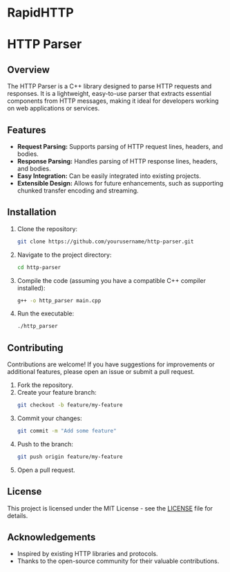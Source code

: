 # RapidHTTP
# HTTP Parser

## Overview

The HTTP Parser is a C++ library designed to parse HTTP requests and responses. It is a lightweight, easy-to-use parser that extracts essential components from HTTP messages, making it ideal for developers working on web applications or services.

## Features

- **Request Parsing:** Supports parsing of HTTP request lines, headers, and bodies.
- **Response Parsing:** Handles parsing of HTTP response lines, headers, and bodies.
- **Easy Integration:** Can be easily integrated into existing projects.
- **Extensible Design:** Allows for future enhancements, such as supporting chunked transfer encoding and streaming.

## Installation

1. Clone the repository:
   ```bash
   git clone https://github.com/yourusername/http-parser.git
   ```

2. Navigate to the project directory:
   ```bash
   cd http-parser
   ```

3. Compile the code (assuming you have a compatible C++ compiler installed):
   ```bash
   g++ -o http_parser main.cpp
   ```

4. Run the executable:
   ```bash
   ./http_parser
   ```


## Contributing

Contributions are welcome! If you have suggestions for improvements or additional features, please open an issue or submit a pull request.

1. Fork the repository.
2. Create your feature branch:
   ```bash
   git checkout -b feature/my-feature
   ```
3. Commit your changes:
   ```bash
   git commit -m "Add some feature"
   ```
4. Push to the branch:
   ```bash
   git push origin feature/my-feature
   ```
5. Open a pull request.

## License

This project is licensed under the MIT License - see the [LICENSE](LICENSE) file for details.

## Acknowledgements

- Inspired by existing HTTP libraries and protocols.
- Thanks to the open-source community for their valuable contributions.